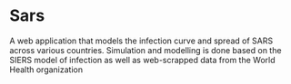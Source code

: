 # Sars

A web application that models the infection curve and spread of SARS across various countries. Simulation and modelling is done based on the SIERS model of infection as well as web-scrapped data from the World Health organization
